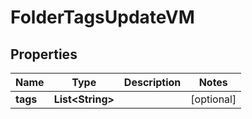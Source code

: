 

# FolderTagsUpdateVM


## Properties

Name | Type | Description | Notes
------------ | ------------- | ------------- | -------------
**tags** | **List&lt;String&gt;** |  |  [optional]



